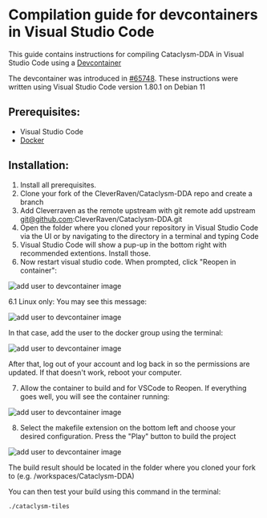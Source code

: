 # Compilation guide for devcontainers in Visual Studio Code

This guide contains instructions for compiling Cataclysm-DDA in Visual Studio Code using a [Devcontainer](https://code.visualstudio.com/learn/develop-cloud/containers)

The devcontainer was introduced in [#65748](https://github.com/CleverRaven/Cataclysm-DDA/pull/65748). These instructions were written using Visual Studio Code version 1.80.1 on Debian 11

## Prerequisites:

* Visual Studio Code
* [Docker](https://docs.docker.com/engine/install/)


## Installation:

1. Install all prerequisites.
2. Clone your fork of the CleverRaven/Cataclysm-DDA repo and create a branch
3. Add Cleverraven as the remote upstream with git remote add upstream git@github.com:CleverRaven/Cataclysm-DDA.git
4. Open the folder where you cloned your repository in Visual Studio Code via the UI or by navigating to the directory in a terminal and typing Code
5. Visual Studio Code will show a pup-up in the bottom right with recommended extentions. Install those.
6. Now restart visual studio code. When prompted, click "Reopen in container":
   
  ![add user to devcontainer image](https://i.imgur.com/N9FcZtZ.png)

  6.1 Linux only: You may see this message:

  ![add user to devcontainer image](https://i.imgur.com/mEQhFSF.png)
  
  In that case, add the user to the docker group using the terminal:

  ![add user to devcontainer image](https://i.imgur.com/jZNNoYM.png)

  After that, log out of your account and log back in so the permissions are updated. If that doesn't work, reboot your computer.

  
7. Allow the container to build and for VSCode to Reopen. If everything goes well, you will see the container running:

  ![add user to devcontainer image](https://i.imgur.com/ADLUFgP.png)


8. Select the makefile extension on the bottom left and choose your desired configuration. Press the "Play" button to build the project

  ![add user to devcontainer image](https://i.imgur.com/SVi8xAN.png)
  
The build result should be located in the folder where you cloned your fork to (e.g. /workspaces/Cataclysm-DDA)

You can then test your build using this command in the terminal:
```bash
./cataclysm-tiles
```
